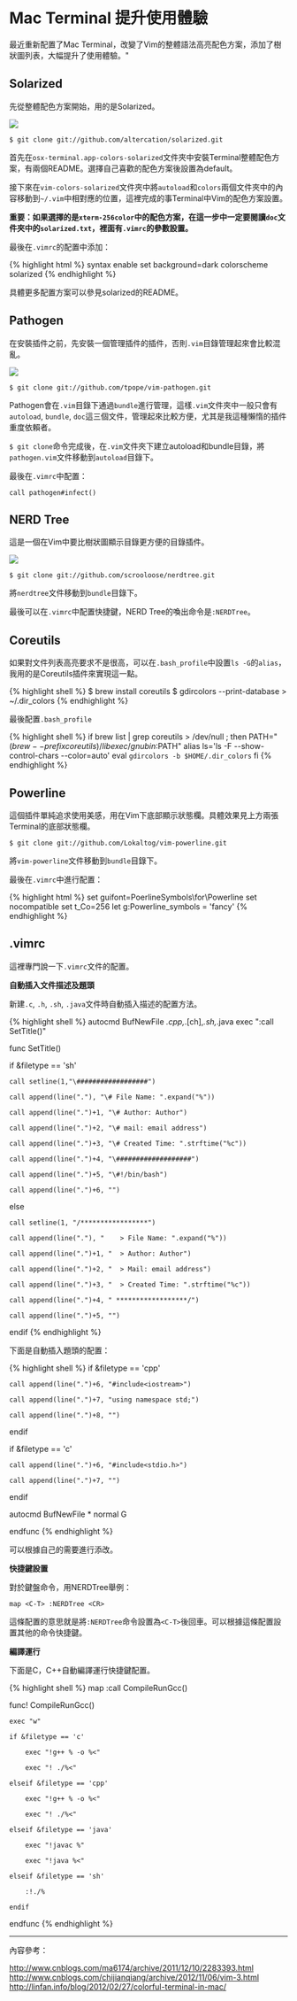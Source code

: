 # Mac Terminal 提升使用體驗

最近重新配置了Mac Terminal，改變了Vim的整體語法高亮配色方案，添加了樹狀圖列表，大幅提升了使用體驗。"

## Solarized

先從整體配色方案開始，用的是Solarized。

![](/img/blog/solarized-yinyang.png)

`$ git clone git://github.com/altercation/solarized.git`

首先在`osx-terminal.app-colors-solarized`文件夾中安裝Terminal整體配色方案，有兩個README。選擇自己喜歡的配色方案後設置為default。

接下來在`vim-colors-solarized`文件夾中將`autoload`和`colors`兩個文件夾中的內容移動到`~/.vim`中相對應的位置，這裡完成的事Terminal中Vim的配色方案設置。

**重要：如果選擇的是`xterm-256color`中的配色方案，在這一步中一定要閱讀`doc`文件夾中的`solarized.txt`，裡面有`.vimrc`的參數設置。**

最後在`.vimrc`的配置中添加：

{% highlight html %}
syntax enable
set background=dark
colorscheme solarized
{% endhighlight %}

具體更多配置方案可以參見solarized的README。

## Pathogen

在安裝插件之前，先安裝一個管理插件的插件，否則`.vim`目錄管理起來會比較混亂。

![](/img/blog/pathogen.png)

`$ git clone git://github.com/tpope/vim-pathogen.git`

Pathogen會在`.vim`目錄下通過`bundle`進行管理，這樣`.vim`文件夾中一般只會有`autoload`, `bundle`, `doc`這三個文件，管理起來比較方便，尤其是我這種懶惰的插件重度依賴者。

`$ git clone`命令完成後，在`.vim`文件夾下建立autoload和bundle目錄，將`pathogen.vim`文件移動到`autoload`目錄下。

最後在`.vimrc`中配置：

`call pathogen#infect()`

## NERD Tree

這是一個在Vim中要比樹狀圖顯示目錄更方便的目錄插件。

![](/img/blog/nerdtree.png)

`$ git clone git://github.com/scrooloose/nerdtree.git`

將`nerdtree`文件移動到`bundle`目錄下。

最後可以在`.vimrc`中配置快捷鍵，NERD Tree的喚出命令是`:NERDTree`。

## Coreutils

如果對文件列表高亮要求不是很高，可以在`.bash_profile`中設置`ls -G`的`alias`，我用的是Coreutils插件來實現這一點。

{% highlight shell %}
$ brew install coreutils
$ gdircolors --print-database > ~/.dir_colors
{% endhighlight %}

最後配置`.bash_profile`

{% highlight shell %}
if brew list | grep coreutils > /dev/null ; then
  PATH="$(brew --prefix coreutils)/libexec/gnubin:$PATH"
  alias ls='ls -F --show-control-chars --color=auto'
  eval `gdircolors -b $HOME/.dir_colors`
fi
{% endhighlight %}

## Powerline

這個插件單純追求使用美感，用在Vim下底部顯示狀態欄。具體效果見上方兩張Terminal的底部狀態欄。

`$ git clone git://github.com/Lokaltog/vim-powerline.git`

將`vim-powerline`文件移動到`bundle`目錄下。

最後在`.vimrc`中進行配置：

{% highlight html %}
set guifont=PoerlineSymbols\for\Powerline
set nocompatible
set t_Co=256
let g:Powerline_symbols = 'fancy'
{% endhighlight %}

## .vimrc

這裡專門說一下`.vimrc`文件的配置。

**自動插入文件描述及題頭**

新建`.c`, `.h`, `.sh`, `.java`文件時自動插入描述的配置方法。

{% highlight shell %}
autocmd BufNewFile *.cpp,*.[ch],*.sh,*.java exec ":call SetTitle()"

func SetTitle()

if &filetype == 'sh'

	call setline(1,"\##################")

	call append(line("."), "\# File Name: ".expand("%"))

	call append(line(".")+1, "\# Author: Author")

	call append(line(".")+2, "\# mail: email address")

	call append(line(".")+3, "\# Created Time: ".strftime("%c"))

	call append(line(".")+4, "\###################")

	call append(line(".")+5, "\#!/bin/bash")

	call append(line(".")+6, "")

else

	call setline(1, "/*****************")

	call append(line("."), "	> File Name: ".expand("%"))

	call append(line(".")+1, "	> Author: Author")

	call append(line(".")+2, "	> Mail: email address")

	call append(line(".")+3, "	> Created Time: ".strftime("%c"))

	call append(line(".")+4, " ******************/")

	call append(line(".")+5, "")

endif
{% endhighlight %}

下面是自動插入題頭的配置：

{% highlight shell %}
if &filetype == 'cpp'

	call append(line(".")+6, "#include<iostream>")

	call append(line(".")+7, "using namespace std;")

	call append(line(".")+8, "")

endif

if &filetype == 'c'

	call append(line(".")+6, "#include<stdio.h>")

	call append(line(".")+7, "")

endif

autocmd BufNewFile * normal G

endfunc
{% endhighlight %}

可以根據自己的需要進行添改。

**快捷鍵設置**

對於鍵盤命令，用NERDTree舉例：

`map <C-T> :NERDTree <CR>`

這條配置的意思就是將`:NERDTree`命令設置為`<C-T>`後回車。可以根據這條配置設置其他的命令快捷鍵。

**編譯運行**

下面是C，C++自動編譯運行快捷鍵配置。

{% highlight shell %}
map <F5> :call CompileRunGcc()<CR>

func! CompileRunGcc()

	exec "w"

	if &filetype == 'c'

		exec "!g++ % -o %<"

		exec "! ./%<"

	elseif &filetype == 'cpp'

		exec "!g++ % -o %<"

		exec "! ./%<"

	elseif &filetype == 'java'

		exec "!javac %"

		exec "!java %<"

	elseif &filetype == 'sh'

		:!./%

	endif

endfunc
{% endhighlight %}
	
---

內容參考：    

<http://www.cnblogs.com/ma6174/archive/2011/12/10/2283393.html>  
<http://www.cnblogs.com/chijianqiang/archive/2012/11/06/vim-3.html>    
<http://linfan.info/blog/2012/02/27/colorful-terminal-in-mac/>

